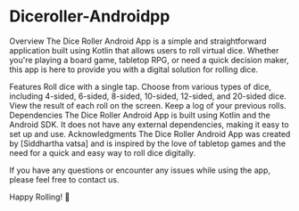 # Diceroller-Androidpp
Overview
The Dice Roller Android App is a simple and straightforward application built using Kotlin that allows users to roll virtual dice. Whether you're playing a board game, tabletop RPG, or need a quick decision maker, this app is here to provide you with a digital solution for rolling dice.

Features
Roll dice with a single tap.
Choose from various types of dice, including 4-sided, 6-sided, 8-sided, 10-sided, 12-sided, and 20-sided dice.
View the result of each roll on the screen.
Keep a log of your previous rolls.
Dependencies
The Dice Roller Android App is built using Kotlin and the Android SDK. It does not have any external dependencies, making it easy to set up and use.
Acknowledgments
The Dice Roller Android App was created by [Siddhartha vatsa] and is inspired by the love of tabletop games and the need for a quick and easy way to roll dice digitally.

If you have any questions or encounter any issues while using the app, please feel free to contact us.

Happy Rolling! 🎲
